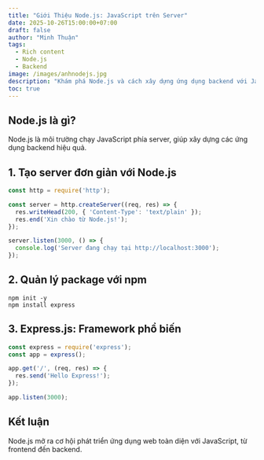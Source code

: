 ```yaml
---
title: "Giới Thiệu Node.js: JavaScript trên Server"
date: 2025-10-26T15:00:00+07:00
draft: false
author: "Minh Thuận"
tags:
  - Rich content
  - Node.js
  - Backend
image: /images/anhnodejs.jpg
description: "Khám phá Node.js và cách xây dựng ứng dụng backend với JavaScript"
toc: true
---
```


## Node.js là gì?

Node.js là môi trường chạy JavaScript phía server, giúp xây dựng các ứng dụng backend hiệu quả.

## 1. Tạo server đơn giản với Node.js

```javascript
const http = require('http');

const server = http.createServer((req, res) => {
  res.writeHead(200, { 'Content-Type': 'text/plain' });
  res.end('Xin chào từ Node.js!');
});

server.listen(3000, () => {
  console.log('Server đang chạy tại http://localhost:3000');
});
```

## 2. Quản lý package với npm

```shell
npm init -y
npm install express
```

## 3. Express.js: Framework phổ biến

```javascript
const express = require('express');
const app = express();

app.get('/', (req, res) => {
  res.send('Hello Express!');
});

app.listen(3000);
```

## Kết luận

Node.js mở ra cơ hội phát triển ứng dụng web toàn diện với JavaScript, từ frontend đến backend.
